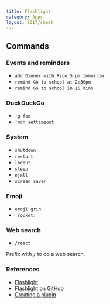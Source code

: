 ```yaml
---
title: Flashlight
category: Apps
layout: 2017/sheet
---
```


## Commands
<!-- {.-three-column} -->

### Events and reminders

* `add Dinner with Rico 5 pm tomorrow`
* `remind Go to school at 2:30pm`
* `remind Go to school in 15 mins`

### DuckDuckGo

* `!g foo`
* `!mdn settimeout`

### System

* `shutdown`
* `restart`
* `logout`
* `sleep`
* `ejall`
* `screen saver`

### Emoji

* `emoji grin`
* `:rocket:`

### Web search

* `/react`

Prefix with `/` to do a web search.

### References

* [Flashlight](http://flashlight.nateparrott.com/)
* [Flashlight on GitHub](https://github.com/nate-parrott/Flashlight)
* [Creating a plugin](https://github.com/nate-parrott/Flashlight/wiki/Creating-a-Plugin)
